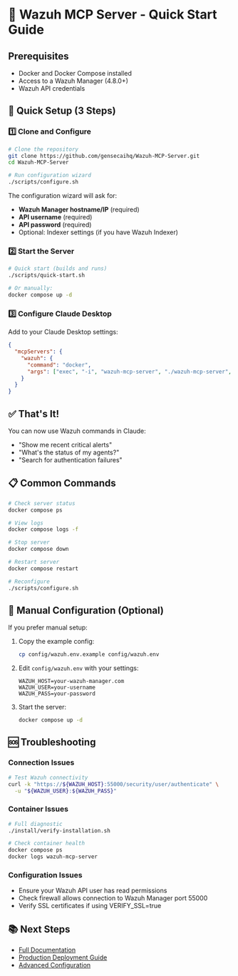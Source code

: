 # 🚀 Wazuh MCP Server - Quick Start Guide

## Prerequisites
- Docker and Docker Compose installed
- Access to a Wazuh Manager (4.8.0+)
- Wazuh API credentials

## 🎯 Quick Setup (3 Steps)

### 1️⃣ Clone and Configure
```bash
# Clone the repository
git clone https://github.com/gensecaihq/Wazuh-MCP-Server.git
cd Wazuh-MCP-Server

# Run configuration wizard
./scripts/configure.sh
```

The configuration wizard will ask for:
- **Wazuh Manager hostname/IP** (required)
- **API username** (required) 
- **API password** (required)
- Optional: Indexer settings (if you have Wazuh Indexer)

### 2️⃣ Start the Server
```bash
# Quick start (builds and runs)
./scripts/quick-start.sh

# Or manually:
docker compose up -d
```

### 3️⃣ Configure Claude Desktop
Add to your Claude Desktop settings:

```json
{
  "mcpServers": {
    "wazuh": {
      "command": "docker",
      "args": ["exec", "-i", "wazuh-mcp-server", "./wazuh-mcp-server", "--stdio"]
    }
  }
}
```

## ✅ That's It!
You can now use Wazuh commands in Claude:
- "Show me recent critical alerts"
- "What's the status of my agents?"
- "Search for authentication failures"

## 📋 Common Commands

```bash
# Check server status
docker compose ps

# View logs
docker compose logs -f

# Stop server
docker compose down

# Restart server
docker compose restart

# Reconfigure
./scripts/configure.sh
```

## 🔧 Manual Configuration (Optional)

If you prefer manual setup:

1. Copy the example config:
   ```bash
   cp config/wazuh.env.example config/wazuh.env
   ```

2. Edit `config/wazuh.env` with your settings:
   ```env
   WAZUH_HOST=your-wazuh-manager.com
   WAZUH_USER=your-username
   WAZUH_PASS=your-password
   ```

3. Start the server:
   ```bash
   docker compose up -d
   ```

## 🆘 Troubleshooting

### Connection Issues
```bash
# Test Wazuh connectivity
curl -k "https://${WAZUH_HOST}:55000/security/user/authenticate" \
  -u "${WAZUH_USER}:${WAZUH_PASS}"
```

### Container Issues
```bash
# Full diagnostic
./install/verify-installation.sh

# Check container health
docker compose ps
docker logs wazuh-mcp-server
```

### Configuration Issues
- Ensure your Wazuh API user has read permissions
- Check firewall allows connection to Wazuh Manager port 55000
- Verify SSL certificates if using VERIFY_SSL=true

## 📚 Next Steps
- [Full Documentation](../README.md)
- [Production Deployment Guide](./guides/PRODUCTION_DEPLOYMENT.md)
- [Advanced Configuration](./guides/CONFIGURATION.md)